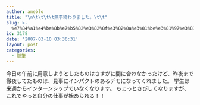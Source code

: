 ```yaml
---
author: ameblo
title: "\n\t\t\t\t無事終わりました。\t\t"
slug: >-
  %e7%84%a1%e4%ba%8b%e7%b5%82%e3%82%8f%e3%82%8a%e3%81%be%e3%81%97%e3%81%9f%e3%80%82
id: 3178
date: '2007-03-10 03:36:31'
layout: post
categories:
  - 随筆
---
```


今日の午前に用意しようとしたものはさすがに間に合わなかったけど、昨夜まで 徹夜してたものは、見事にインパクトのあるデモになってくれました。 学生は来週からインターンシップでいなくなります。 ちょっとさびしくなりますが、これでやっと自分の仕事が始められる！！